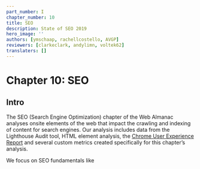 ```yaml
---
part_number: I
chapter_number: 10
title: SEO
description: State of SEO 2019
hero_image: ''
authors: [ymschaap, rachellcostello, AVGP]
reviewers: [clarkeclark, andylimn, voltek62]
translaters: []
---
```

# Chapter 10: SEO


## Intro

The SEO (Search Engine Optimization) chapter of the Web Almanac analyses onsite elements of the web that impact the crawling and indexing of content for search engines. Our analysis includes data from the Lighthouse Audit tool, HTML element analysis, the [Chrome User Experience Report](https://developers.google.com/web/tools/chrome-user-experience-report) and several custom metrics created specifically for this chapter’s analysis.

We focus on SEO fundamentals like <title> elements, type of on-page links, content and loading speed, but also the more technical aspects of SEO, including structured data, internationalisation and AMP.

Our custom metrics provide insights that, up until now, have not been exposed before. We are now able to make claims about the adoption and implementation of the hreflang tag, rich results eligibility, heading tag usage and even anchor-based navigation for single page apps.

It must be noted that our data is limited to analysing the homepage only, and has not been gathered from site-wide crawls. This will impact many metrics we’ll discuss, so we’ve added any relevant limitations in this case whenever we mention a specific metric.

Read on to find out more about the current state of the web and its search engine friendliness.


## Fundamentals

Fundamental to SEO is for content that lives on the web to be found, indexed and understood by the search engines. To support this, search engine crawlers must be able to reach a page, they must be permitted to access and index that page, understand the page’s contents, and to continue crawling the website using links found on that page.


#### **Content**

Core for search engines to answer queries with search results, is that they are able to index the web’s content. But what content does it find? To analyze this we created two custom metrics that have been applied to all 5M+ homepages.


##### Words

We found 2.73% desktop pages without any meaningful content. The median desktop homepage has **346** words, and the median mobile homepage has a slightly lower word count at **306** words. This shows mobile sites do serve a bit less content to their users, but at over 300 words still a healthy amount to read.

<graph histogram number of words. Source: 10.09, column C & D, desktop only>


##### Headings

We also looked at whether the web provides the right context to content. Key is using headings which, similar to for example books make content easier to read and parse. 10.67% has no heading tags at all.

<graph histogram number of heading elements. Source: 10.09a, column F>

The median heading (h1, h2, h3, h4) element count on the web’s homepage is **10**. With 30 (mobile) and 32 (desktop) words used in headings. This implies that from the websites that utilise headings, put significant effort in making sure a website is properly readable and technically parseable.

The H1 is one fundamental SEO element to improve on-page relevance for a keyword. Although Google [recently emphasized](https://twitter.com/googlewmc/status/1179803329247039488) it can index and rank pages fine without h1 tags.

In terms of specific heading length, the median length of the first H1 element found on desktop is **19** characters.

Same as this line.

<graph histogram h1 tag source: 10.16, column C, desktop only>


##### Images

Considering the importance of alt text for screen readers and accessibility, it is far from ideal to see that only **46.71%** of mobile pages use alt attributes on all of their images. Of the pages that did include alt tags, **89.94% **passed the [descriptive link text Lighthouse audit](https://developers.google.com/web/tools/lighthouse/audits/descriptive-link-text). This means that there are still improvements to be made with making images across the web more accessible to users and understandable for search engines. More about accessibility in this <chapter link placeholder a11y>.


#### **Markup**


##### <title>

Page titles are an important way of communicating the purpose of a page to a user or search engine, so it’s no surprise to see that **97.1%** of mobile pages have a document title. <title> tags are also [refer to how much impact title has in seo?]

Even though [Google usually displays the first 50-60 characters of a page title](https://moz.com/learn/seo/title-tag) within a SERP (search engine results page) result, the median length of the <title> tag was **21 characters** for mobile pages and **20 characters** for desktop pages. This suggests that some SEOs and content writers aren’t making the most of the space allocated to them by search engines for describing their homepages in the SERPs. Being concise and writing only what the user will find useful should be the priority.

<graph histogram length <title> Source: 10.07b, column C, desktop only>


##### <meta=description>

Compared to the <title> fewer pages were detected to have a meta description, as only **64.02%** of mobile pages have this meta tag. Considering that Google often rewrites meta descriptions in the SERPs, perhaps website owners place less importance on including a meta description at all.

The median meta description length was also lower than the [recommended length of 155-160 characters](https://moz.com/learn/seo/meta-description), with desktop pages having descriptions of **123 characters**. Interestingly, meta descriptions were consistently longer on mobile than on desktop, despite mobile SERPs traditionally having a shorter pixel limit. This has been extended recently, so perhaps more website owners have been testing the impact of having longer, more descriptive meta descriptions.

<graph histogram length <meta description> Source: 10.07c, column C, desktop only>


#### **Indexability**

The majority of pages tested were available for search engines, with **87.03%** of initial HTML requests on desktop returning a 200 status code. The results were slightly lower for mobile pages, with only **82.95%** of pages returning a 200 status code.

The next most commonly found status code on mobile was 302, a temporary redirect, which was found on **10.45%** of pages. This was higher than on desktop, with only **6.71% **desktop homepages returning a 302 status code. This could be due to the fact that the [mobile homepages are alternates](https://developers.google.com/search/mobile-sites/mobile-seo/separate-urls) to an equivalent desktop page, such as on non-responsive sites that have separate versions for each device.

**96.93%** of mobile pages passed the [Lighthouse indexing audit](https://developers.google.com/web/tools/lighthouse/audits/indexing), meaning that these pages didn’t contain a noindex tag in the <head> or in the HTTP header. However, this means that **3.07%** of mobile homepages _did_ have a noindex tag, which is cause for concern.

**48.34%** of mobile pages were detected to have a canonical tag. This isn’t too surprising as self-referencing canonical tags aren’t essential.

One of the most effective methods for controlling search engine crawling is the [robots.txt file](https://www.deepcrawl.com/knowledge/technical-seo-library/robots-txt/), however, only **72.16%** of mobile sites have a valid robots.txt, according to Lighthouse. Robots.txt files aren't essential, this could mean that over a quarter of sites don't need to limit search crawler access to their content.

Another possible reason could be that a robots.txt file has only been created for the desktop site. As robots.txt files apply at a protocol and domain level you would need two separate files for www.example.com and m.example.com. We don’t have the robots.txt data for desktop sites.


#### **Linking**

The most important attribute of a webpage, are links. Links point to relevant urls. 96% of the webpages in our data contain at least one link site link, and 93% contain at least one link to another domain.

The number of internal and external links included on desktop pages were consistently higher than the number found on mobile pages. Often a limited space on a smaller viewport causes fewer links to be included in the design of a mobile page compared to desktop.

<graph histogram count of links by type Source: 10.10, column C, D, E, desktop only>

The median desktop page includes **70** internal (same-site) links, whereas the median mobile page has **60** internal links. The median number of external links per page followed a similar trend, with desktop pages including **10** external links, and mobile pages including **8**.

Anchor links, which link to a certain scroll position on the same page, are not very popular. Over 65% have no page anchor and the data’s median count is 0.

Good news comes from the metric descriptive link text. **89.94%** of mobile pages pass the descriptive link text Lighthouse audit. These sites don’t have generic ‘click here’, ‘go’, ‘here’ or ‘learn more’ links but use more meaningful link text.


## Advanced

Several more technically complex aspects have been gaining importance on successfully indexing and ranking websites in the search engine. Two key pillars are security and speed. Mobile loading speed as ranking factor was first [announced](https://webmasters.googleblog.com/2018/01/using-page-speed-in-mobile-search.html) by Google in 2018, and https already back since in [2014](https://webmasters.googleblog.com/2014/08/https-as-ranking-signal.html).


#### Speed

A fast loading website is key to a good user experience. Users that have to wait too long for a site to load, have the tendency to move on. For SEO that means that the chance that the user clicks back, and tries another search results, increases.

Our metric is based on the Chrome User Experience Report (CrUX) which collects data from real-world Chrome users. This data shows that **63.47%** of the web is labelled as **slow**. Split by device, this picture is even bleaker for tablet (82%) and phone (77,61%). Slow is defined as the First Contentful Paint having to take over 2500ms and First Input Delay over 250ms.

<graph data 10.15b: CruX image similar to [IMG](https://developers.google.com/web/updates/images/2018/08/crux-dash-fcp.png) per device + speed label>

Although the numbers are bleak for the speed of the web, the good news is that SEO-experts and tools have been focusing more and more on these technical challenges of speeding up websites. Read more in the Performance chapter

<chapter link placeholder performance>.


#### Structured data

Structured data allows website owners to add additional semantic data to their web pages., for example by adding [JSON-LD](https://en.wikipedia.org/wiki/JSON-LD) snippets. Search engines then parse this data to better understand these pages and may display additional relevant information in search results. Most commonly found is [reviews](https://developers.google.com/search/docs/data-types/review-snippet) of [products](https://developers.google.com/search/docs/data-types/product), [businesses](https://developers.google.com/search/docs/data-types/local-business), [movies](https://developers.google.com/search/docs/data-types/movie) or [a bunch of other things](https://developers.google.com/search/docs/guides/search-gallery). This [extra visibility](https://developers.google.com/search/docs/guides/enhance-site) is interesting for site owners, given it might provide more opportunities for traffic. E.g. the relative new [FAQ schema](https://developers.google.com/search/docs/data-types/faqpage) attached to your search result doubles the size of your search snippet.

By far the most popular data type that triggers a search engine feature is the SearchAction, which powers the [sitelinks searchbox](https://developers.google.com/search/docs/data-types/sitelinks-searchbox).

**14.67%** of sites have structured data eligible for rich results on mobile. Interestingly, only **12.46%** of sites on desktop are eligible for rich results as they don't contain the necessary markup.

Among the sites with structured data markup, the five most prevalent types are:



1. WebSite (16.02%)
2. SearchAction (14.35%)
3. Organization (12.89%)
4. WebPage (11.58%)
5. ImageObject (5.35%)

It's noteworthy that for the analysis, we only looked at the homepages, so this might look very different if we were to consider other pages, too.

Interesting note is that the top 5 markup all lead to more visibility in Google’s search results, which might be the fuel for widespread adoption of structured data.

Review stars are on 1.09% of the web’s homepages (via AggregateRating). Newly introduced QAPage appeared only in 48 instances, and FAQPage only 218 times. These last two counts are expected to increase in future crawls/almanac analysis.


#### Internationalization

Internationalization might be one of the most complex aspects of SEO, even according to some Google search [employees](https://twitter.com/JohnMu/status/965507331369984002). Internationalization in SEO focuses on serving the right content targeted for location and language of the user.

While **38.4%** (33.79% on mobile) of the sites have the HTML lang attribute set to english, only **7.43%** (6.79% on mobile) of the sites also contain an hreflang link to another language version.

<graph 10.04b - [do we want to chart this data, e.g. what does it really mean for SEO]>

Next to English, the most popular alternative languages are French, Spanish and German. Followed by languages for certain geographics like English for Americans (en-us). And ends with obscure combinations like Spanish for the Irish.

The analysis did not check for correct implementation (the different language versions need to properly link to each other, for example), but looking at the low adoption of [having an x-default version as is recommended](https://www.google.com/url?q=https://support.google.com/webmasters/answer/189077?hl%3Den&sa=D&ust=1570627963630000&usg=AFQjCNFwzwglsbysT9au_I-7ZQkwa-QvrA) (only 3.77% on desktop and 1.3% on mobile) is an indicator that this topic is complex and not always easy to get right.


#### SPA crawlability

Single-page-apps like React and Vue bring their own SEO complexity. Especially hash-based navigation which makes it hard for search engines to crawl and index a website. For example, Google had an "AJAX crawling scheme" workaround that turned out to be complex for search engines as well as developers and [was deprecated in 2015](https://webmasters.googleblog.com/2015/10/deprecating-our-ajax-crawling-scheme.html).

The number of SPAs that were tested had a relatively low number of links served via hash URLs, with **13.08%** of React mobile pages using hash URLs for navigation, **8.15%** of mobile Vue.js pages using them, and **2.37%** of mobile Angular pages using them. These results were very similar for desktop pages too. The high number of hash URLs in React pages is surprising - especially in contrast to a lower number of hash URLs in Angular pages. Both frameworks use the [History API](https://developer.mozilla.org/en-US/docs/Web/API/History) as the default for links, which avoids hash URLs. Vue is [considering moving to using the History API as the default](https://github.com/vuejs/rfcs/pull/40) as well in version 3 of their vue-router package.


#### AMP

Accelerated Mobile Pages (AMP) technology was first introduced in 2015 by Google as an open source framework. It provides components and infrastructure for websites to provide a faster experience for users, especially on mobile, by using optimisations such as lazy-loading, lightweight ads and optimised images. Especially Google adopted this for their search engine, where AMP pages are also served from their own CDN. This feature later became a standards proposal under the name [Signed HTTP Exchanges](https://wicg.github.io/webpackage/draft-yasskin-http-origin-signed-responses.html).

0.74% of desktop websites (0.62% for mobile websites) contain a link to an AMP version. Given the visibility this project has had, this could be seen as having a relatively low adoption.


#### Secure

A strong online shift has been for the web to move to https by default. Https prevents website traffic from being intercepted on for example public WIFI networks, especially user input data is then transmitted unsecure (for more about why sites should adopt https, please see [Why HTTPS Matters](https://developers.google.com/web/fundamentals/security/encrypt-in-transit/why-https)). Google with its browser and search engine have been pushing for sites to adopt https. For example non-https pages are now labelled as ‘[not secure](https://www.blog.google/products/chrome/milestone-chrome-security-marking-http-not-secure/)’.

We found that now 67.06% of websites on desktop are served over HTTPS. The Google [Transparancy Report](https://transparencyreport.google.com/https/overview) reports 90% adoption for the top 100 non-Google domains (representing 25% of all website traffic worldwide). The difference could be explained by that relatively smaller sites (our dataset has 5M website), are adopting https on a slower rate.


## Conclusion

Through our analysis, we (as authors) observed that the majority of websites are getting the fundamentals right, in that their homepages are crawlable, indexable and include the key content required to rank in Google’s SERPs. Not every person who owns a website will be aware of SEO at all, let alone best practice guidelines, so it is promising to see that so many sites have got the basics covered.

However, more sites are missing the mark than expected when it comes to some of the more advanced aspects of SEO and accessibility. Site speed is one of these factors that many websites are struggling with, especially on mobile. This is a significant problem as speed is one of the biggest contributors to UX, which is something that can impact rankings more than simple onsite optimisations.

Any comments, questions or feedback to this data analysis can be asked to the authors ([Rachel Costello](https://www.linkedin.com/in/rachel-costello), (Martin Splitt)[https://twitter.com/g33konaut/] and analysts ([Yvo Schaap](https://yvoschaap.com), (Rick Viscomi)[https://twitter.com/rick_viscomi]).
